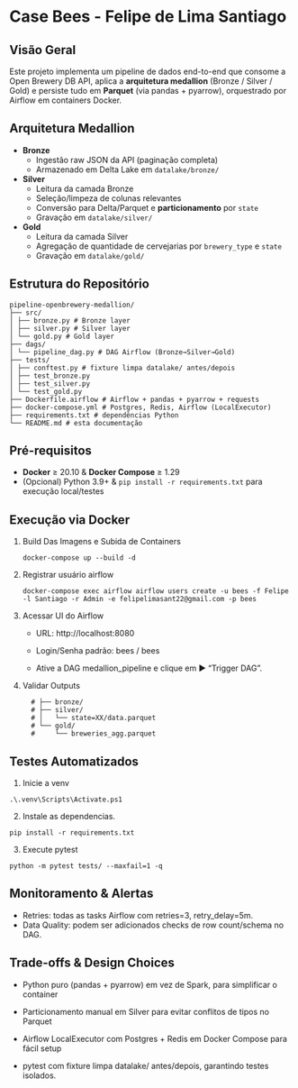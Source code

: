 # Case Bees - Felipe de Lima Santiago

## Visão Geral  
Este projeto implementa um pipeline de dados end-to-end que consome a Open Brewery DB API, aplica a **arquitetura medallion** (Bronze / Silver / Gold) e persiste tudo em **Parquet** (via pandas + pyarrow), orquestrado por Airflow em containers Docker.

## Arquitetura Medallion  
- **Bronze**  
  - Ingestão raw JSON da API (paginação completa)  
  - Armazenado em Delta Lake em `datalake/bronze/`  
- **Silver**  
  - Leitura da camada Bronze  
  - Seleção/limpeza de colunas relevantes  
  - Conversão para Delta/Parquet e **particionamento** por `state`  
  - Gravação em `datalake/silver/`  
- **Gold**  
  - Leitura da camada Silver  
  - Agregação de quantidade de cervejarias por `brewery_type` e `state`  
  - Gravação em `datalake/gold/`

## Estrutura do Repositório  

````
pipeline-openbrewery-medallion/
├── src/
│ ├── bronze.py # Bronze layer 
│ ├── silver.py # Silver layer
│ └── gold.py # Gold layer
├── dags/
│ └── pipeline_dag.py # DAG Airflow (Bronze→Silver→Gold)
├── tests/
│ ├── conftest.py # fixture limpa datalake/ antes/depois
│ ├── test_bronze.py
│ ├── test_silver.py
│ └── test_gold.py
├── Dockerfile.airflow # Airflow + pandas + pyarrow + requests
├── docker-compose.yml # Postgres, Redis, Airflow (LocalExecutor)
├── requirements.txt # dependências Python
└── README.md # esta documentação

````

## Pré-requisitos  

- **Docker** ≥ 20.10 & **Docker Compose** ≥ 1.29
- (Opcional) Python 3.9+ & `pip install -r requirements.txt` para execução local/testes
  
## Execução via Docker
      
   1. Build Das Imagens e Subida de Containers

      ```
      docker-compose up --build -d
      ```

  2. Registrar usuário airflow
     
      ```
      docker-compose exec airflow airflow users create -u bees -f Felipe -l Santiago -r Admin -e felipelimasant22@gmail.com -p bees
      ``` 

  3. Acessar UI do Airflow
      
      - URL: http://localhost:8080
      
      - Login/Senha padrão: bees / bees
      
      - Ative a DAG medallion_pipeline e clique em ▶️ “Trigger DAG”.

  4. Validar Outputs

      ```
        # ├── bronze/
        # ├── silver/
        # │   └── state=XX/data.parquet
        # └── gold/
        #     └── breweries_agg.parquet
      ```

## Testes Automatizados

1. Inicie a venv
   
  ```
  .\.venv\Scripts\Activate.ps1
  ```

2. Instale as dependencias.

  ```
  pip install -r requirements.txt
  ```

3. Execute pytest

  ```
  python -m pytest tests/ --maxfail=1 -q
  ```

## Monitoramento & Alertas

  - Retries: todas as tasks Airflow com retries=3, retry_delay=5m.
  - Data Quality: podem ser adicionados checks de row count/schema no DAG.

## Trade-offs & Design Choices

  - Python puro (pandas + pyarrow) em vez de Spark, para simplificar o container

  - Particionamento manual em Silver para evitar conflitos de tipos no Parquet

  - Airflow LocalExecutor com Postgres + Redis em Docker Compose para fácil setup

  - pytest com fixture limpa datalake/ antes/depois, garantindo testes isolados.